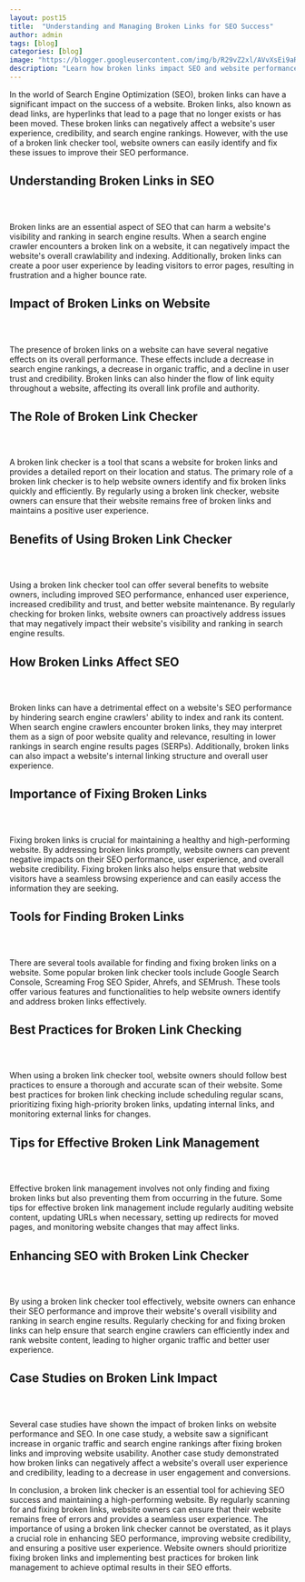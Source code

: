 ```yaml
---
layout: post15
title:  "Understanding and Managing Broken Links for SEO Success"
author: admin
tags: [blog]
categories: [blog]
image: "https://blogger.googleusercontent.com/img/b/R29vZ2xl/AVvXsEi9aR5SwWKS8jGCjQdSGa1doCycQ5NRMDYBnzFkvCwGCGhefvT3gqqS455RChkfssJtZ3f-zI7pPo0P5ItRbvRy9n00CRE9BA4TDmgQ9ed3QUfWrIs60RWrgOzdp7rJrt735o1CLuGiC7VfuqvxmFw5mTFy1wHPf4MSX1vs0RsGhMM7b7PxiycFdjX0sGiw/s1600/20240429_201949.png"
description: "Learn how broken links impact SEO and website performance. Discover the benefits of using a broken link checker to maintain a healthy website."
---
```



<p>In the world of Search Engine Optimization (SEO), broken links can have a significant impact on the success of a website. Broken links, also known as dead links, are hyperlinks that lead to a page that no longer exists or has been moved. These broken links can negatively affect a website's user experience, credibility, and search engine rankings. However, with the use of a broken link checker tool, website owners can easily identify and fix these issues to improve their SEO performance.</p>
<h2>Understanding Broken Links in SEO</h2>
<div class="separator" style="clear: both;"><a href="/page2/" style="display: block; padding: 1em 0; text-align: center; "><img alt="" border="0" data-original-height="414" data-original-width="736" src="https://blogger.googleusercontent.com/img/b/R29vZ2xl/AVvXsEhdHAAvVVHiLl7lpkAgnr9pgaXCIULN_tuvzr2HHpvIFyTLeqSlbN5sCMFZMA1AD20k-Um5IjRB66TVVqP9MxLryEL4NAg2T-yNqxLsQ3Pbl8mwAlZ-SA6jTzdpeqL3kf6VFJ2DXFZ27zVUtXiB8EMNImyNDDjdSapjsy9-KTChS-ngQKknKwLKzr8kUJQu/s1600/20240429_202330.jpg"/></a></div>
<p>Broken links are an essential aspect of SEO that can harm a website's visibility and ranking in search engine results. When a search engine crawler encounters a broken link on a website, it can negatively impact the website's overall crawlability and indexing. Additionally, broken links can create a poor user experience by leading visitors to error pages, resulting in frustration and a higher bounce rate.</p>
<h2>Impact of Broken Links on Website</h2>
<div class="separator" style="clear: both;"><a href="/page3/" style="display: block; padding: 1em 0; text-align: center; "><img alt="" border="0" data-original-height="360" data-original-width="640" src="https://blogger.googleusercontent.com/img/b/R29vZ2xl/AVvXsEh8XO6RcsxUUxyp-GKCsk2rVZZ4jCcif8excoRZMi3DIblhkA3aU95QJBZp0hI8NGU78AIBAKn38s4T9mx-OoxdYaRZ2HB3URaYoUykM1oXsBrr7vFBGkFfS4lnO6CW27Q68vbzfkOmbsNJiKmo1f1f8H75UCsvOFetJJZpp2Q5dXpwyUV6Ye2SGaBN__JO/s1600/20240429_202426.jpg"/></a></div>
<p>The presence of broken links on a website can have several negative effects on its overall performance. These effects include a decrease in search engine rankings, a decrease in organic traffic, and a decline in user trust and credibility. Broken links can also hinder the flow of link equity throughout a website, affecting its overall link profile and authority.</p>
<h2>The Role of Broken Link Checker</h2><div class="separator" style="clear: both;"><a href="/page4/" style="display: block; padding: 1em 0; text-align: center; "><img alt="" border="0" data-original-height="225" data-original-width="400" src="https://blogger.googleusercontent.com/img/b/R29vZ2xl/AVvXsEhG0KSV0uMy3opTvjBBCZvIYwxTG64TF9G_t5AmKRvjIDpcr5skvrgGoq-TCc7_FiYX8qrQzJ26dtRzw551dKHxqbQsgDEYKChkN-rtEcyyLhSiIvDvYULlKjpi6aMbqZQwcFEFIS3cBirmgRfLMECZ_rPPOUtY8c5Qc2a8yfovYAOKpSYABG9o1pTIWw_L/s1600/20240429_202543.jpg"/></a></div>
<p>A broken link checker is a tool that scans a website for broken links and provides a detailed report on their location and status. The primary role of a broken link checker is to help website owners identify and fix broken links quickly and efficiently. By regularly using a broken link checker, website owners can ensure that their website remains free of broken links and maintains a positive user experience.</p>
<h2>Benefits of Using Broken Link Checker</h2>
<div class="separator" style="clear: both;"><a href="/page5/" style="display: block; padding: 1em 0; text-align: center; "><img alt="" border="0" data-original-height="402" data-original-width="715" src="https://blogger.googleusercontent.com/img/b/R29vZ2xl/AVvXsEhWqFd1vXYnDMUeLjC2pAycaHCK6ZlVMluK7pqHOKoeUM0AW97Dvcktjo10tJyi69qvKRNjNcnpOEDrdBnyj5fqFtOrZBlUJHPQtgftO7jcANwQ-VJruO0dbc__GCyPRkx4tyBAgxMmfFCFL1MuYw5TIPAAQ6Ca-_mkrVVNL1wEwR1ItFF_s_aAc0S0XG8q/s1600/20240429_202617.jpg"/></a></div>
<p>Using a broken link checker tool can offer several benefits to website owners, including improved SEO performance, enhanced user experience, increased credibility and trust, and better website maintenance. By regularly checking for broken links, website owners can proactively address issues that may negatively impact their website's visibility and ranking in search engine results.</p>
<h2>How Broken Links Affect SEO</h2><div class="separator" style="clear: both;"><a href="/page6/" style="display: block; padding: 1em 0; text-align: center; "><img alt="" border="0" data-original-height="390" data-original-width="693" src="https://blogger.googleusercontent.com/img/b/R29vZ2xl/AVvXsEi6ZwWQrwOlAdRk0Y47SlzY4KMLtvV6r2kaOs_dviJL8FgNEv8CbTLFGiSuf2meo7EkhSf2YLbtqtrvv8BPU7Te-7M3jaow0k03m5ou_q3U3Sm39hq9wmY3mFqYfBokgNAeRVsDn6qK5li0rOMM6z5SRsMMzUpKs6EhUU6bsFgeuy0RsafbXPeP8SRLllvD/s1600/20240429_202701.jpg"/></a></div>
<p>Broken links can have a detrimental effect on a website's SEO performance by hindering search engine crawlers' ability to index and rank its content. When search engine crawlers encounter broken links, they may interpret them as a sign of poor website quality and relevance, resulting in lower rankings in search engine results pages (SERPs). Additionally, broken links can also impact a website's internal linking structure and overall user experience.</p>
<h2>Importance of Fixing Broken Links</h2>
<div class="separator" style="clear: both;"><a href="/page7/" style="display: block; padding: 1em 0; text-align: center; "><img alt="" border="0" data-original-height="414" data-original-width="736" src="https://blogger.googleusercontent.com/img/b/R29vZ2xl/AVvXsEiaH98836o63retgihK8dTbogek93YUSDdwJB2VgH7sjVI-2mNQUNgrRqHRZfnyG-g167cmB13TV9jcZqQ9b8FGp0qTodKRDCLSgGvpFtFiS0Sddk6Qb08e8B2FVrF6Z8htAcSVEqKt-x5LXBmRWWdemP-dqp1uBYaJh9e0KBIlL7uWqZ5BNnMq5PQ16aGc/s1600/20240429_202853.jpg"/></a></div>
<p>Fixing broken links is crucial for maintaining a healthy and high-performing website. By addressing broken links promptly, website owners can prevent negative impacts on their SEO performance, user experience, and overall website credibility. Fixing broken links also helps ensure that website visitors have a seamless browsing experience and can easily access the information they are seeking.</p>
<h2>Tools for Finding Broken Links</h2>
<div class="separator" style="clear: both;"><a href="/page8/" style="display: block; padding: 1em 0; text-align: center; "><img alt="" border="0" data-original-height="414" data-original-width="736" src="https://blogger.googleusercontent.com/img/b/R29vZ2xl/AVvXsEgHo7oobzlkxEj2vKD8rnEDDX0cHP3TrKwMSGP05RAe0P5Dc63DqNXqNkNROxNBy4tXwMNluoX-W2eEos-h-38BZH5dYGjJEGJsQ_XDCYxCi5yAcPlj3vFVIaKlsedktf8Y5Ex55HiaU5PDjydW5kbIpVsOW2pE5w21sWJJYi2XjW3EOBV42bgKNC9Y2l4V/s1600/20240429_203015.jpg"/></a></div>
<p>There are several tools available for finding and fixing broken links on a website. Some popular broken link checker tools include Google Search Console, Screaming Frog SEO Spider, Ahrefs, and SEMrush. These tools offer various features and functionalities to help website owners identify and address broken links effectively.</p>
<h2>Best Practices for Broken Link Checking</h2>
<div class="separator" style="clear: both;"><a href="/page9/" style="display: block; padding: 1em 0; text-align: center; "><img alt="" border="0" data-original-height="400" data-original-width="711" src="https://blogger.googleusercontent.com/img/b/R29vZ2xl/AVvXsEh4g4QwoN2T-WFvsf9rCUttwbKnH7Iw3orXpEuWiveCWy8C929-CQhChbdu66-AqCbdOLHWB7N6B3Lu1krb3xt6Z5KRG4c9rsIyjI6ibvzIf5u-BnvpXef8Y84MkoBDk8_clv4hNU8v5FFRCxXWari_iGxDDZRkPhPFEQiyTS8AkjlekyKwPKvSABVlTJyA/s1600/20240429_203227.png"/></a></div>
<p>When using a broken link checker tool, website owners should follow best practices to ensure a thorough and accurate scan of their website. Some best practices for broken link checking include scheduling regular scans, prioritizing fixing high-priority broken links, updating internal links, and monitoring external links for changes.</p>
<h2>Tips for Effective Broken Link Management</h2><div class="separator" style="clear: both;"><a href="/page10/" style="display: block; padding: 1em 0; text-align: center; "><img alt="" border="0" data-original-height="257" data-original-width="457" src="https://blogger.googleusercontent.com/img/b/R29vZ2xl/AVvXsEhMtAyifhu5FPYltfS69Q-f4VlK-Jx3fZ03Ai8k0_eYlqeTU-E2yJupRHNB3KTLLRTIeXVYBiAdiuQ-5aZLmiVyKaQb1qL4tnMB-cLYthmA6P60bJPh9ylVWszCet-Hr091UXHzrrbshVVyMWyBlhSdrpjcGrYP9TU_gz18lUgC609cIkZYZ6VzmZQBMBuo/s1600/20240429_203345.jpg"/></a></div>
<p>Effective broken link management involves not only finding and fixing broken links but also preventing them from occurring in the future. Some tips for effective broken link management include regularly auditing website content, updating URLs when necessary, setting up redirects for moved pages, and monitoring website changes that may affect links.</p>
<h2>Enhancing SEO with Broken Link Checker</h2><div class="separator" style="clear: both;"><a href="/page11/" style="display: block; padding: 1em 0; text-align: center; "><img alt="" border="0" data-original-height="414" data-original-width="736" src="https://blogger.googleusercontent.com/img/b/R29vZ2xl/AVvXsEhDuY7RvUtZFMdzB-00dXgedggyxHbiszUlMgqyssTrzduVZw-D_FE2KoRYPMDx0iEqugRdtxbBQOQmuszpKCNFeGKYHDQvuwf9ERk_kv8yFzSpjx_w_y0MhyrJxoYyqPoLKe7GEvXWZa8rBi2BTayZftoMQ3yt_us9YJ28Htd_1YWLDz4FnYz0qR1KGxag/s1600/20240429_203624.jpg"/></a></div>
<p>By using a broken link checker tool effectively, website owners can enhance their SEO performance and improve their website's overall visibility and ranking in search engine results. Regularly checking for and fixing broken links can help ensure that search engine crawlers can efficiently index and rank website content, leading to higher organic traffic and better user experience.</p>
<h2>Case Studies on Broken Link Impact</h2>
<div class="separator" style="clear: both;"><a href="/page12/" style="display: block; padding: 1em 0; text-align: center; "><img alt="" border="0" data-original-height="380" data-original-width="676" src="https://blogger.googleusercontent.com/img/b/R29vZ2xl/AVvXsEjDk_dtDqsvYqdSYPzopmw5f8ekczgbAKV5LHskEnPOTVdRjDEbIR1qzS7e2zeyZq9rjS3EU1aYz4SADseskY4dm5ixy9DkF9shr5bt0AiSwnpT6_ss25lh2RwchyphenhyphenIfordUUXPP0Yth2P_pHcrdZZbKTuXOn8TefR6VXOladtP4-l174Y7ueqfln690WGVM/s1600/20240429_203543.jpg"/></a></div>
<p>Several case studies have shown the impact of broken links on website performance and SEO. In one case study, a website saw a significant increase in organic traffic and search engine rankings after fixing broken links and improving website usability. Another case study demonstrated how broken links can negatively affect a website's overall user experience and credibility, leading to a decrease in user engagement and conversions.</p>
<p>In conclusion, a broken link checker is an essential tool for achieving SEO success and maintaining a high-performing website. By regularly scanning for and fixing broken links, website owners can ensure that their website remains free of errors and provides a seamless user experience. The importance of using a broken link checker cannot be overstated, as it plays a crucial role in enhancing SEO performance, improving website credibility, and ensuring a positive user experience. Website owners should prioritize fixing broken links and implementing best practices for broken link management to achieve optimal results in their SEO efforts.</p>



